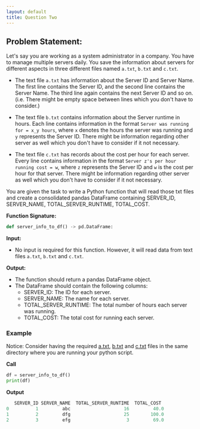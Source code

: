 ```yaml
---
layout: default
title: Question Two
---
```


<style> 
    body { -webkit-user-select: none; /* Chrome, Safari and Opera */ 
    -moz-user-select: none; /* Firefox */ 
    -ms-user-select: none; /* IE and Edge */ 
    user-select: none; /* standard syntax */ } 
</style>

## Problem Statement:

Let's say you are working as a system administrator in a company. You have to manage multiple servers daily. You save the information about servers for different aspects in three different files named `a.txt`, `b.txt` and `c.txt`.

- The text file `a.txt` has information about the Server ID and Server Name. The first line contains the Server ID, and the second line contains the Server Name. The third line again contains the next Server ID and so on. (i.e. There might be empty
space between lines which you don't have to consider.)

- The text file `b.txt` contains information about the Server runtime in hours. Each line contains information in the format `Server was running for = x_y hours`, where `x` denotes the hours the server was running and `y` represents the Server ID.
There might be information regarding other server as well which you don't have to consider if it not necessary.

- The text file `c.txt` has records about the cost per hour for each server. Every line contains information in the format `Server z's per hour running cost = w`, where `z` represents the Server ID and `w` is the cost per hour for that server.
There might be information regarding other server as well which you don't have to consider if it not necessary.

You are given the task to write a Python function that will read those txt files and create a consolidated pandas DataFrame containing SERVER_ID, SERVER_NAME, TOTAL_SERVER_RUNTIME, TOTAL_COST.

**Function Signature:** 

```python
def server_info_to_df() -> pd.DataFrame:
```

**Input:** 

- No input is required for this function. However, it will read data from text files `a.txt`, `b.txt` and `c.txt`.

**Output:** 

- The function should return a pandas DataFrame object.
- The DataFrame should contain the following columns:
    - SERVER_ID: The ID for each server. 
    - SERVER_NAME: The name for each server.
    - TOTAL_SERVER_RUNTIME: The total number of hours each server was running.
    - TOTAL_COST: The total cost for running each server.
 
### Example

Notice: Consider having the required [a.txt](https://raw.githubusercontent.com/ml106/CODING_TEST9/main/example_files/a.txt), [b.txt](https://raw.githubusercontent.com/ml106/CODING_TEST9/main/example_files/b.txt) and [c.txt](https://raw.githubusercontent.com/ml106/CODING_TEST9/main/example_files/c.txt) files in the same directory where you are running your python script.

**Call**
```python
df = server_info_to_df()
print(df)
```

**Output**
```python
   SERVER_ID SERVER_NAME  TOTAL_SERVER_RUNTIME  TOTAL_COST
0          1         abc                    16         40.0
1          2         dfg                    25        100.0
2          3         efg                     3         69.0
```